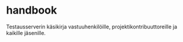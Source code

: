 # handbook
Testausserverin käsikirja vastuuhenkilöille, projektikontribuuttoreille ja kaikille jäsenille.
